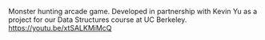 Monster hunting arcade game. Developed in partnership with Kevin Yu as a project for our Data Structures course at UC Berkeley.
https://youtu.be/xtSALKMiMcQ
